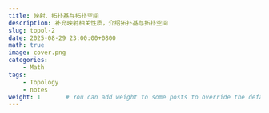 ```yaml
---
title: 映射、拓扑基与拓扑空间
description: 补充映射相关性质，介绍拓扑基与拓扑空间
slug: topol-2
date: 2025-08-29 23:00:00+0800
math: true
image: cover.png
categories:
    - Math
tags:
    - Topology
    - notes
weight: 1       # You can add weight to some posts to override the default sorting (date descending)
---
```


